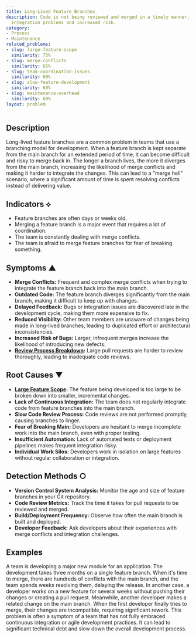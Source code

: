 ```yaml
---
title: Long-Lived Feature Branches
description: Code is not being reviewed and merged in a timely manner, leading to
  integration problems and increased risk.
category:
- Process
- Maintenance
related_problems:
- slug: large-feature-scope
  similarity: 75%
- slug: merge-conflicts
  similarity: 65%
- slug: team-coordination-issues
  similarity: 60%
- slug: slow-feature-development
  similarity: 60%
- slug: maintenance-overhead
  similarity: 60%
layout: problem
---
```


## Description
Long-lived feature branches are a common problem in teams that use a branching model for development. When a feature branch is kept separate from the main branch for an extended period of time, it can become difficult and risky to merge back in. The longer a branch lives, the more it diverges from the main branch, increasing the likelihood of merge conflicts and making it harder to integrate the changes. This can lead to a "merge hell" scenario, where a significant amount of time is spent resolving conflicts instead of delivering value.

## Indicators ⟡
- Feature branches are often days or weeks old.
- Merging a feature branch is a major event that requires a lot of coordination.
- The team is constantly dealing with merge conflicts.
- The team is afraid to merge feature branches for fear of breaking something.

## Symptoms ▲

- **Merge Conflicts:** Frequent and complex merge conflicts when trying to integrate the feature branch back into the main branch.
- **Outdated Code:** The feature branch diverges significantly from the main branch, making it difficult to keep up with changes.
- **Delayed Feedback:** Bugs or integration issues are discovered late in the development cycle, making them more expensive to fix.
- **Reduced Visibility:** Other team members are unaware of changes being made in long-lived branches, leading to duplicated effort or architectural inconsistencies.
- **Increased Risk of Bugs:** Larger, infrequent merges increase the likelihood of introducing new defects.
- **[Review Process Breakdown](review-process-breakdown.md):** Large pull requests are harder to review thoroughly, leading to inadequate code reviews.

## Root Causes ▼

- **[Large Feature Scope](large-feature-scope.md):** The feature being developed is too large to be broken down into smaller, incremental changes.
- **Lack of Continuous Integration:** The team does not regularly integrate code from feature branches into the main branch.
- **Slow Code Review Process:** Code reviews are not performed promptly, causing branches to linger.
- **Fear of Breaking Main:** Developers are hesitant to merge incomplete work into the main branch, even with proper testing.
- **Insufficient Automation:** Lack of automated tests or deployment pipelines makes frequent integration risky.
- **Individual Work Silos:** Developers work in isolation on large features without regular collaboration or integration.

## Detection Methods ○

- **Version Control System Analysis:** Monitor the age and size of feature branches in your Git repository.
- **Code Review Metrics:** Track the time it takes for pull requests to be reviewed and merged.
- **Build/Deployment Frequency:** Observe how often the main branch is built and deployed.
- **Developer Feedback:** Ask developers about their experiences with merge conflicts and integration challenges.

## Examples
A team is developing a major new module for an application. The development takes three months on a single feature branch. When it's time to merge, there are hundreds of conflicts with the main branch, and the team spends weeks resolving them, delaying the release. In another case, a developer works on a new feature for several weeks without pushing their changes or creating a pull request. Meanwhile, another developer makes a related change on the main branch. When the first developer finally tries to merge, their changes are incompatible, requiring significant rework. This problem is often a symptom of a team that has not fully embraced continuous integration or agile development practices. It can lead to significant technical debt and slow down the overall development process.